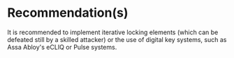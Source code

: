 # Recommendation(s)

It is recommended to implement iterative locking elements (which can be defeated still by a skilled attacker) or the use of digital key systems, such as Assa Abloy's eCLIQ or Pulse systems.
